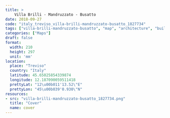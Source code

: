 ```yaml
---
title: > 
    Villa Brilli - Mandruzzato - Busatto
date: 2018-09-27
code: "italy_treviso_villa-brilli-mandruzzato-busatto_1827734"
tags: ["villa-brilli-mandruzzato-busatto", "map", "architecture", "buildings", "Treviso", "Italy"]
categories: ["Maps"]
draft: false
format:
  width: 210
  height: 297
  unit: 'mm'
location:
  place: "Treviso"
  country: "Italy"
  latitude: 45.65025854339874
  longitude: 12.187090059511418
  prettyLat: "12\u00b011'13.52\"E"
  prettyLon: "45\u00b039'0.930\"N"
resources:
- src: "villa-brilli-mandruzzato-busatto_1827734.png"
  title: "Cover"
  name: cover
---
```

